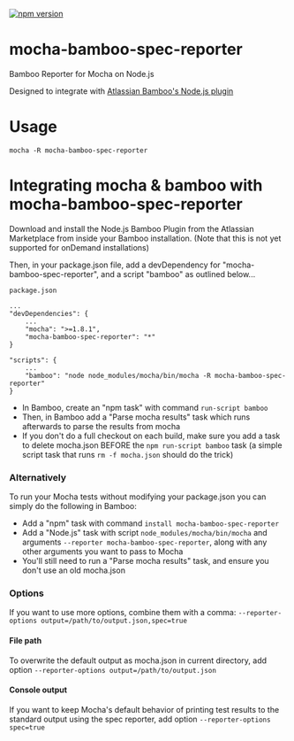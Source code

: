 [![npm version](https://img.shields.io/npm/v/mocha-bamboo-spec-reporter.svg)](https://www.npmjs.com/package/mocha-bamboo-spec-reporter)

mocha-bamboo-spec-reporter
=====================

Bamboo Reporter for Mocha on Node.js

Designed to integrate with [Atlassian Bamboo's Node.js plugin](https://marketplace.atlassian.com/plugins/com.atlassian.bamboo.plugins.bamboo-nodejs-plugin)

Usage
=====

    mocha -R mocha-bamboo-spec-reporter
    
Integrating mocha & bamboo with mocha-bamboo-spec-reporter
=====================================================

Download and install the Node.js Bamboo Plugin from the Atlassian Marketplace from inside your Bamboo installation.  (Note that this is not yet supported for onDemand installations)

Then, in your package.json file, add a devDependency for "mocha-bamboo-spec-reporter", and a script "bamboo" as outlined below...

    package.json
    
    ...
    "devDependencies": {
        ...
        "mocha": ">=1.8.1",
        "mocha-bamboo-spec-reporter": "*"
    }
    
    "scripts": {
        ...
        "bamboo": "node node_modules/mocha/bin/mocha -R mocha-bamboo-spec-reporter"
    }
    
* In Bamboo, create an "npm task" with command `run-script bamboo`
* Then, in Bamboo add a "Parse mocha results" task which runs afterwards to parse the results from mocha
* If you don't do a full checkout on each build, make sure you add a task to delete mocha.json BEFORE the `npm run-script bamboo` task (a simple script task that runs `rm -f mocha.json` should do the trick)

### Alternatively

To run your Mocha tests without modifying your package.json you can simply do the following in Bamboo:

* Add a "npm" task with command `install mocha-bamboo-spec-reporter`
* Add a "Node.js" task with script `node_modules/mocha/bin/mocha` and arguments `--reporter mocha-bamboo-spec-reporter`, along with any other arguments you want to pass to Mocha
* You'll still need to run a "Parse mocha results" task, and ensure you don't use an old mocha.json

### Options

If you want to use more options, combine them with a comma: `--reporter-options output=/path/to/output.json,spec=true`

#### File path

To overwrite the default output as mocha.json in current directory, add option `--reporter-options output=/path/to/output.json`

#### Console output

If you want to keep Mocha's default behavior of printing test results to the standard output using the spec reporter, add option `--reporter-options spec=true`
